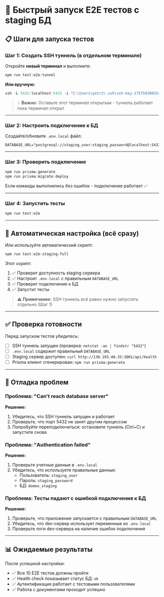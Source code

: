 # 🚀 Быстрый запуск E2E тестов с staging БД

## 📋 Шаги для запуска тестов

### Шаг 1: Создать SSH туннель (в отдельном терминале)

Откройте **новый терминал** и выполните:

```powershell
npm run test:e2e:tunnel
```

**Или вручную:**
```powershell
ssh -L 5432:localhost:5432 -i "C:\Users\petr2\.ssh\ssh-key-1757583003347\ssh-key-1757583003347" ubuntu@130.193.40.35 -N
```

> 💡 **Важно:** Оставьте этот терминал открытым - туннель работает пока терминал открыт

---

### Шаг 2: Настроить подключение к БД

Создайте/обновите `.env.local` файл:

```env
DATABASE_URL="postgresql://staging_user:staging_password@localhost:5432/domeo_staging"
```

---

### Шаг 3: Проверить подключение

```powershell
npm run prisma:generate
npm run prisma:migrate:deploy
```

Если команды выполнились без ошибок - подключение работает ✅

---

### Шаг 4: Запустить тесты

```powershell
npm run test:e2e
```

---

## 🔄 Автоматическая настройка (всё сразу)

Или используйте автоматический скрипт:

```powershell
npm run test:e2e:staging-full
```

Этот скрипт:
1. ✅ Проверит доступность staging сервера
2. ✅ Настроит `.env.local` с правильным `DATABASE_URL`
3. ✅ Проверит подключение к БД
4. ✅ Запустит тесты

> ⚠️ **Примечание:** SSH туннель всё равно нужно запустить отдельно (Шаг 1)

---

## ✅ Проверка готовности

Перед запуском тестов убедитесь:

- [ ] SSH туннель запущен (проверка: `netstat -an | findstr "5432"`)
- [ ] `.env.local` содержит правильный `DATABASE_URL`
- [ ] Staging сервер доступен: `curl http://130.193.40.35:3001/api/health`
- [ ] Prisma клиент сгенерирован: `npm run prisma:generate`

---

## 🐛 Отладка проблем

### Проблема: "Can't reach database server"

**Решение:**
1. Убедитесь, что SSH туннель запущен и работает
2. Проверьте, что порт 5432 не занят другим процессом
3. Попробуйте переподключиться: остановите туннель (Ctrl+C) и запустите снова

### Проблема: "Authentication failed"

**Решение:**
1. Проверьте учетные данные в `.env.local`
2. Убедитесь, что используете правильные данные:
   - Пользователь: `staging_user`
   - Пароль: `staging_password`
   - БД: `domeo_staging`

### Проблема: Тесты падают с ошибкой подключения к БД

**Решение:**
1. Проверьте, что приложение запускается с правильным `DATABASE_URL`
2. Убедитесь, что dev-сервер использует переменные из `.env.local`
3. Проверьте логи dev-сервера на наличие ошибок подключения

---

## 📊 Ожидаемые результаты

После успешной настройки:
- ✅ Все 10 E2E тестов должны пройти
- ✅ Health check показывает статус БД: `ok`
- ✅ Аутентификация работает с тестовыми пользователями
- ✅ Работа с документами проходит успешно

